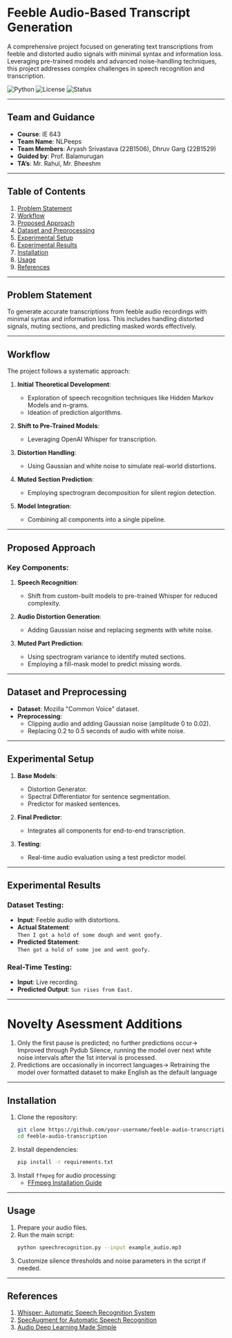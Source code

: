# Feeble Audio-Based Transcript Generation
A comprehensive project focused on generating text transcriptions from feeble and distorted audio signals with minimal syntax and information loss. Leveraging pre-trained models and advanced noise-handling techniques, this project addresses complex challenges in speech recognition and transcription.

![Python](https://img.shields.io/badge/python-3.9%2B-blue)
![License](https://img.shields.io/badge/license-MIT-green)
![Status](https://img.shields.io/badge/status-active-brightgreen)

---

## Team and Guidance
- **Course**: IE 643
- **Team Name**: NLPeeps
- **Team Members**: Aryash Srivastava (22B1506), Dhruv Garg (22B1529)
- **Guided by**: Prof. Balamurugan  
- **TA’s**: Mr. Rahul, Mr. Bheeshm

---

## Table of Contents
1. [Problem Statement](#problem-statement)
2. [Workflow](#workflow)
3. [Proposed Approach](#proposed-approach)
4. [Dataset and Preprocessing](#dataset-and-preprocessing)
5. [Experimental Setup](#experimental-setup)
6. [Experimental Results](#experimental-results)
7. [Installation](#installation)
8. [Usage](#usage)
9. [References](#references)

---

## Problem Statement
To generate accurate transcriptions from feeble audio recordings with minimal syntax and information loss. This includes handling distorted signals, muting sections, and predicting masked words effectively.

---

## Workflow
The project follows a systematic approach:
1. **Initial Theoretical Development**:
   - Exploration of speech recognition techniques like Hidden Markov Models and n-grams.
   - Ideation of prediction algorithms.

2. **Shift to Pre-Trained Models**:
   - Leveraging OpenAI Whisper for transcription.

3. **Distortion Handling**:
   - Using Gaussian and white noise to simulate real-world distortions.

4. **Muted Section Prediction**:
   - Employing spectrogram decomposition for silent region detection.

5. **Model Integration**:
   - Combining all components into a single pipeline.

---

## Proposed Approach
### Key Components:
1. **Speech Recognition**:
   - Shift from custom-built models to pre-trained Whisper for reduced complexity.
   
2. **Audio Distortion Generation**:
   - Adding Gaussian noise and replacing segments with white noise.

3. **Muted Part Prediction**:
   - Using spectrogram variance to identify muted sections.
   - Employing a fill-mask model to predict missing words.

---

## Dataset and Preprocessing
- **Dataset**: Mozilla "Common Voice" dataset.
- **Preprocessing**:
  - Clipping audio and adding Gaussian noise (amplitude 0 to 0.02).
  - Replacing 0.2 to 0.5 seconds of audio with white noise.

---

## Experimental Setup
1. **Base Models**:
   - Distortion Generator.
   - Spectral Differentiator for sentence segmentation.
   - Predictor for masked sentences.

2. **Final Predictor**:
   - Integrates all components for end-to-end transcription.

3. **Testing**:
   - Real-time audio evaluation using a test predictor model.

---

## Experimental Results
### Dataset Testing:
- **Input**: Feeble audio with distortions.
- **Actual Statement**:  
  `Then I got a hold of some dough and went goofy.`
- **Predicted Statement**:  
  `Then got a hold of some joe and went goofy.`

### Real-Time Testing:
- **Input**: Live recording.  
- **Predicted Output**: `Sun rises from East.`

---

# Novelty Asessment Additions
1. Only the first pause is predicted; no further predictions occur-> Improved through Pydub Silence, running the model over next white noise intervals after the 1st interval is processed.
2. Predictions are occasionally in incorrect languages-> Retraining the model over formatted dataset to make English as the default language
---

## Installation
1. Clone the repository:
    ```bash
    git clone https://github.com/your-username/feeble-audio-transcription.git
    cd feeble-audio-transcription
    ```
2. Install dependencies:
    ```bash
    pip install -r requirements.txt
    ```
3. Install `ffmpeg` for audio processing:
    - [FFmpeg Installation Guide](https://ffmpeg.org/download.html)

---

## Usage
1. Prepare your audio files.
2. Run the main script:
    ```bash
    python speechrecognition.py --input example_audio.mp3
    ```
3. Customize silence thresholds and noise parameters in the script if needed.

---

## References
1. [Whisper: Automatic Speech Recognition System](https://github.com/openai/whisper)
2. [SpecAugment for Automatic Speech Recognition](https://ar5iv.labs.arxiv.org/html/1810.04826)
3. [Audio Deep Learning Made Simple](https://towardsdatascience.com/audio-deep-learning-made-simple-part-2-why-mel-spectrograms-perform-better-aad889a93505)
